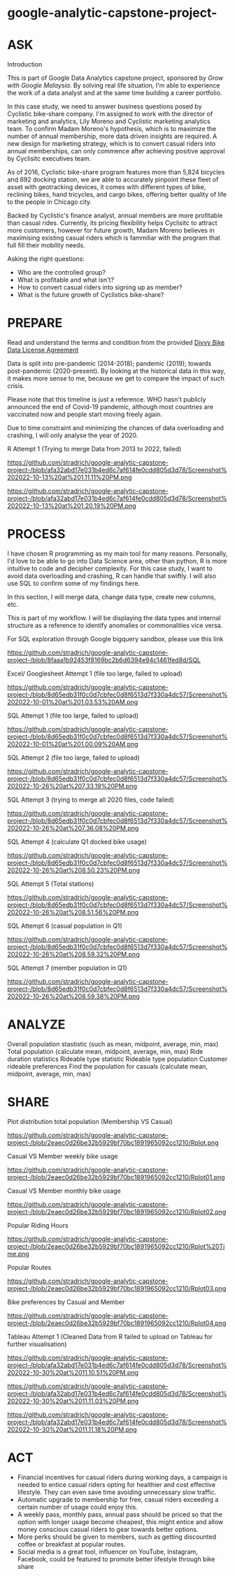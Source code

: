 # google-analytic-capstone-project-


# ASK

Introduction

This is part of Google Data Analytics capstone project, sponsored by *Grow with Google Malaysia*. By solving real life situation, I'm able to experience the work of a data analyst and at the same time building a career portfolio.

In this case study, we need to answer business questions posed by Cyclistic bike-share company. I'm assigned to work with the director of marketing and analytics, Lily Moreno and Cyclistic marketing analytics team. To confirm Madam Moreno's hypothesis, which is to maximize the number of annual membership, more data driven insights are required. A new design for marketing strategy, which is to convert casual riders into annual memberships, can only commence after achieving positive approval by Cyclisitc executives team.

As of 2016, Cyclistic bike-share program features more than 5,824 bicycles and 692 docking station, we are able to accurately pinpoint these fleet of asset with geotracking devices, it comes with different types of bike, reclining bikes, hand tricycles, and cargo bikes, offering better quality of life to the people in Chicago city.

Backed by Cyclistic's finance analyst, annual members are more profitable than casual rides. Currently, its pricing flexibility helps Cyclisitc to attract more customers, however for future growth, Madam Moreno believes in maximising existing casual riders which is fammiliar with the program that full fill their mobility needs. 

Asking the right questions:
* Who are the controlled group?
* What is profitable and what isn't?
* How to convert casual riders into signing up as member?
* What is the future growth of Cyclistics bike-share?

# PREPARE
Read and understand the terms and condition from the provided  [Divvy Bike Data License Agreement](https://ride.divvybikes.com/data-license-agreement)

Data is split into pre-pandemic (2014-2018); pandemic (2019); towards post-pandemic (2020-present). By looking at the historical data in this way, it makes more sense to me, because we get to compare the impact of such crisis.

Please note that this timeline is just a reference. WHO hasn't publicly announced the end of Covid-19 pandemic, although most countries are vaccinated now and people start moving freely again.

Due to time constraint and minimizing the chances of data overloading and crashing, I will only analyse the year of 2020.

R Attempt 1 (Trying to merge Data from 2013 to 2022, failed)

https://github.com/stradrich/google-analytic-capstone-project-/blob/afa32abd17e031b4ed6c7af614fe0cdd805d3d78/Screenshot%202022-10-13%20at%201.11.11%20PM.png

https://github.com/stradrich/google-analytic-capstone-project-/blob/afa32abd17e031b4ed6c7af614fe0cdd805d3d78/Screenshot%202022-10-13%20at%201.20.19%20PM.png


# PROCESS

I have chosen R programming as my main tool for many reasons. Personally, I'd love to be able to go into Data Science area, other than python, R is more intuitive to code and decipher complexity. For this case study, I want to avoid data overloading and crashing, R can handle that swiftly. I will also use SQL to confirm some of my findings here.  

In this section, I will merge data, change data type, create new columns, etc.

This is part of my workflow. I will be displaying the data types and internal structure as a reference to identify anomalies or commonalities vice versa.

For SQL exploration through Google bigquery sandbox, please use this link

https://github.com/stradrich/google-analytic-capstone-project-/blob/8faaa1b92453f8169bc2b6d6394e94c1461fed8d/SQL

Excel/ Googlesheet Attempt 1 (file too large, failed to upload)

https://github.com/stradrich/google-analytic-capstone-project-/blob/8d65edb31f0c0d7cbfec0d8f6513d7f330a4dc57/Screenshot%202022-10-01%20at%201.03.53%20AM.png

SQL Attempt 1 (file too large, failed to upload)

https://github.com/stradrich/google-analytic-capstone-project-/blob/8d65edb31f0c0d7cbfec0d8f6513d7f330a4dc57/Screenshot%202022-10-01%20at%201.00.09%20AM.png

SQL Attempt 2 (file too large, failed to upload)

https://github.com/stradrich/google-analytic-capstone-project-/blob/8d65edb31f0c0d7cbfec0d8f6513d7f330a4dc57/Screenshot%202022-10-26%20at%207.33.19%20PM.png

SQL Attempt 3 (trying to merge all 2020 files, code failed)

https://github.com/stradrich/google-analytic-capstone-project-/blob/8d65edb31f0c0d7cbfec0d8f6513d7f330a4dc57/Screenshot%202022-10-26%20at%207.36.08%20PM.png

SQL Attempt 4 (calculate Q1 docked bike usage)

https://github.com/stradrich/google-analytic-capstone-project-/blob/8d65edb31f0c0d7cbfec0d8f6513d7f330a4dc57/Screenshot%202022-10-26%20at%208.50.23%20PM.png


SQL Attempt 5 (Total stations)

https://github.com/stradrich/google-analytic-capstone-project-/blob/8d65edb31f0c0d7cbfec0d8f6513d7f330a4dc57/Screenshot%202022-10-26%20at%208.51.56%20PM.png

SQL Attempt 6 (casual population in Q1)

https://github.com/stradrich/google-analytic-capstone-project-/blob/8d65edb31f0c0d7cbfec0d8f6513d7f330a4dc57/Screenshot%202022-10-26%20at%208.59.32%20PM.png

SQL Attempt 7 (member population in Q1)

https://github.com/stradrich/google-analytic-capstone-project-/blob/8d65edb31f0c0d7cbfec0d8f6513d7f330a4dc57/Screenshot%202022-10-26%20at%208.59.38%20PM.png


# ANALYZE
Overall population stastistic (such as mean, midpoint, average, min, max)                            
Total population (calculate mean, midpoint, average, min, max)
Ride duration statistics
Rideable type statistic
Rideable type population
Customer rideable preferences
Find the population for casuals (calculate mean, midpoint, average, min, max)

# SHARE
Plot distribution total population (Membership VS Casual)

https://github.com/stradrich/google-analytic-capstone-project-/blob/2eaec0d26be32b5929bf70bc1891965092cc1210/Rplot.png

Casual VS Member weekly bike usage

https://github.com/stradrich/google-analytic-capstone-project-/blob/2eaec0d26be32b5929bf70bc1891965092cc1210/Rplot01.png

Casual VS Member monthly bike usage

https://github.com/stradrich/google-analytic-capstone-project-/blob/2eaec0d26be32b5929bf70bc1891965092cc1210/Rplot02.png

Popular Riding Hours

https://github.com/stradrich/google-analytic-capstone-project-/blob/2eaec0d26be32b5929bf70bc1891965092cc1210/Rplot%20Time.png

Popular Routes

https://github.com/stradrich/google-analytic-capstone-project-/blob/2eaec0d26be32b5929bf70bc1891965092cc1210/Rplot03.png

Bike preferences by Casual and Member

https://github.com/stradrich/google-analytic-capstone-project-/blob/2eaec0d26be32b5929bf70bc1891965092cc1210/Rplot04.png

Tableau Attempt 1 (Cleaned Data from R failed to upload on Tableau for further visualisation)

https://github.com/stradrich/google-analytic-capstone-project-/blob/afa32abd17e031b4ed6c7af614fe0cdd805d3d78/Screenshot%202022-10-30%20at%2011.10.51%20PM.png

https://github.com/stradrich/google-analytic-capstone-project-/blob/afa32abd17e031b4ed6c7af614fe0cdd805d3d78/Screenshot%202022-10-30%20at%2011.11.03%20PM.png

https://github.com/stradrich/google-analytic-capstone-project-/blob/afa32abd17e031b4ed6c7af614fe0cdd805d3d78/Screenshot%202022-10-30%20at%2011.11.18%20PM.png

# ACT

* Financial incentives for casual riders during working days, a campaign is needed to entice casual riders opting for healthier and cost effective lifestyle. They can even save time avoiding unnecessary slow traffic. 
* Automatic upgrade to membership for free, casual riders exceeding a certain number of usage could enjoy this.
* A weekly pass, monthly pass, annual pass should be priced so that the option with longer usage become cheapest, this might entice and allow money conscious casual riders to gear towards better options.
* More perks should be given to members, such as getting discounted coffee or breakfast at popular routes.
* Social media is a great tool, influencer on YouTube, Instagram, Facebook, could be featured to promote better lifestyle through bike share
